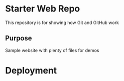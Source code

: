 # Starter Web Repo

This repository is for showing how Git and GitHub work

## Purpose

Sample website with plenty of files for demos

# Deployment

